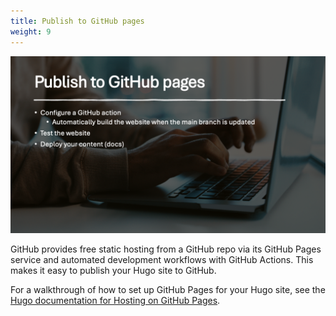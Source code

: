 ```yaml
---
title: Publish to GitHub pages
weight: 9
---
```


![Publish to GitHub pages][01]

GitHub provides free static hosting from a GitHub repo via its GitHub Pages service and automated
development workflows with GitHub Actions. This makes it easy to publish your Hugo site to GitHub.

For a walkthrough of how to set up GitHub Pages for your Hugo site, see the
[Hugo documentation for Hosting on GitHub Pages](https://gohugo.io/hosting-and-deployment/hosting-on-github/).

<!-- link references -->
[01]: slide9.png
